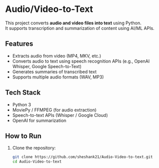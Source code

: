 # Audio/Video-to-Text

This project converts **audio and video files into text** using Python.  
It supports transcription and summarization of content using AI/ML APIs.

## Features
- Extracts audio from video (MP4, MKV, etc.)
- Converts audio to text using speech recognition APIs (e.g., OpenAI Whisper, Google Speech-to-Text)
- Generates summaries of transcribed text
- Supports multiple audio formats (WAV, MP3)

## Tech Stack
- Python 3
- MoviePy / FFMPEG (for audio extraction)
- Speech-to-text APIs (Whisper / Google Cloud)
- OpenAI for summarization

## How to Run
1. Clone the repository:
   ```bash
   git clone https://github.com/sheshank21/Audio-Video-to-text.git
   cd Audio-Video-to-text
